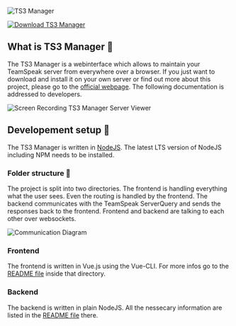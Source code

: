 ![TS3 Manager](https://www.ts3.app/ts3_manager_text_new_2.svg)

[![Download TS3 Manager](https://img.shields.io/sourceforge/dt/ts3-manager.svg)](https://sourceforge.net/projects/ts3-manager/files/latest/download)

## What is TS3 Manager 🤔
The TS3 Manager is a webinterface which allows to maintain your TeamSpeak server from everywhere over a browser. If you just want to download and install it on your own server or find out more about this project, please go to the [official webpage](https://www.ts3.app). The following documentation is addressed to developers.

![Screen Recording TS3 Manager Server Viewer](https://media.giphy.com/media/JsPf6fFxQH9D4c6QIE/source.gif)

## Developement setup 🔧
The TS3 Manager is written in [NodeJS](https://nodejs.org). The latest LTS version of NodeJS including NPM needs to be installed.

### Folder structure 📁
The project is split into two directories. The frontend is handling everything what the user sees. Even the routing is handled by the frontend. The backend communicates with the TeamSpeak ServerQuery and sends the responses back to the frontend. Frontend and backend are talking to each other over websockets.

![Communication Diagram](https://www.ts3.app/assets/img/diagram-small.5f1e80e7.png)

### Frontend
The frontend is written in Vue.js using the Vue-CLI. For more infos go to the [README file](./frontend/README.md) inside that directory.

### Backend
The backend is written in plain NodeJS. All the nessecary information are listed in the [README file](./backend/README.md) there.
